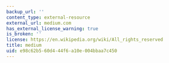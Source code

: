 ```yaml
---
backup_url: ''
content_type: external-resource
external_url: medium.com
has_external_license_warning: true
is_broken: ''
license: https://en.wikipedia.org/wiki/All_rights_reserved
title: medium
uid: e98c62b5-60d4-44f6-a10e-004bbaa7c450
---
```

